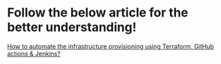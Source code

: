 # Follow the below article for the better understanding!
[How to automate the infrastructure provisioning using Terraform, GitHub actions & Jenkins?](https://medium.com/@dksoni4530/how-to-automate-the-infrastructure-provisioning-using-terraform-github-actions-jenkins-ea981439c0bb)
